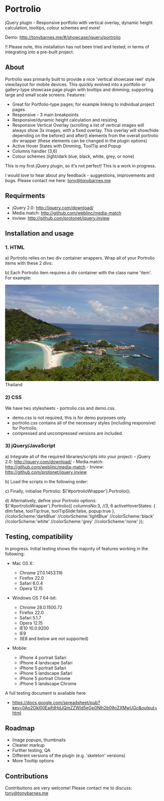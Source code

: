 # Portrolio
jQuery plugin - Responsive portfolio with vertical overlay, dynamic height calculation, tooltips, colour schemes and more!

Demo: http://tonybarnes.me/#/showcase/jquery/portrolio

!! Please note, this installation has not been tried and tested; in terms of integrating into a pre-built project.


## About

Portrolio was primarily built to provide a nice 'vertical showcase reel' style view/layout for mobile devices. This quickly evolved into a portfolio or gallery-type showcase page plugin with tooltips and dimming; supporting large and small scale screens. Features:

- Great for Portfolio-type pages; for example linking to individual project pages.
- Responsive - 3 main breakpoints
- Responsive/dynamic height calculation and resizing
- Responsive Vertical Overlay (scrolling a list of vertical images will always show 3x images, with a fixed overlay. This overlay will show/hide depending on the before() and after() elements from the overall portrolio div wrapper (these elements can be changed in the plugin options)
- Active Hover States with Dimming, ToolTip and Popup
- Columns handler (3,6)
- Colour schemes (light/dark blue, black, white, grey, or none)

This is my first jQuery plugin, so it's not perfect! This is a work in progress. 

I would love to hear about any feedback - suggestions, improvements and bugs. Please contact me here: tony@tonybarnes.me


## Requirments
- jQuery 2.0: http://jquery.com/download/
- Media.match: http://github.com/weblinc/media-match
- Inview: http://github.com/protonet/jquery.inview


## Installation and usage

### 1. HTML

a) Portrolio relies on two div container wrappers. Wrap all of your Portrolio items with these 2 divs:
<div class="portrolio" id="portrolioWrapper">
	<div class="portrolioInnerWrapper"> 

b) Each Portrolio item requires a div container with the class name 'item'. For example:
<div class="item">
	<img src="img/portrolio/main/001.jpg" alt="Thailand" />
	<span class="title">Thailand</span>
</div>


### 2) CSS

We have two stylesheets - portrolio.css and demo.css.

- demo.css is not required, this is for demo purposes only.
- portrolio.css contains all of the necessary styles (including responsive) for Portrolio.
- compressed and uncompressed versions are included.
  

### 3) jQuery/JavaScript 

a) Integrate all of the required libraries/scripts into your project:
	- jQuery 2.0: http://jquery.com/download/
	- Media.match: http://github.com/weblinc/media-match
	- Inview: http://github.com/protonet/jquery.inview


b) Load the scripts in the following order:
	<script type="text/javascript" src="js/jquery-2.0.3.min.js"></script>
	<script type="text/javascript" src="js/jquery.inview.min.js"></script>
	<script type="text/javascript" src="js/media.match.min.js"></script>
	<script type="text/javascript" src="js/portrolio.1.1.2.min.js"></script>


c) Finally, initialise Portrolio:
$('#portrolioWrapper').Portrolio();


d) Alternatively, define your Portrolio options:
$('#portrolioWrapper').Portrolio({
	columnsNo:3, //3, 6
	activeHoverStates: {
		dim:false,
		toolTip:true,
		toolTipSlide:false,
		popup:true
	},
	//colorScheme:'darkBlue'
	//colorScheme:'lightBlue'
	//colorScheme:'black'
	//colorScheme:'white'
	//colorScheme:'grey'
	//colorScheme:'none'
});
      
      
## Testing, compatibility

In progress. Initial testing shows the majority of features working in the following:

- Mac OS X:
  - Chrome 27.0.1453.116
  - Firefox 22.0
  - Safari 6.0.4
  - Opera 12.15

- Windows OS 7 64-bit:
  - Chrome 28.0.1500.72
  - Firefox 22.0
  - Safari 5.1.7
  - Opera 12.15
  - IE10 10.0.9200
  - IE9
  - (IE8 and below are not supported)

- Mobile:
  - iPhone 4 portrait Safari
  - iPhone 4 landscape Safari
  - iPhone 5 portrait Safari
  - iPhone 5 landscape Safari
  - iPhone 5 portrait Chrome
  - iPhone 5 landscape Chrome

A full testing document is avaliable here:
- https://docs.google.com/spreadsheet/pub?key=0Ao2Okl00EaifdHdJQmZZWld5eGp0Nlh2b09oZXMwUGc&output=html


## Roadmap

- Image popups, thumbnails
- Cleaner markup
- Further testing, QA
- Different versions of the plugin (e.g. 'skeleton' versions)
- More Tooltip options

      
## Contributions

Contributions are very welcome! Please contact me to discuss: tony@tonybarnes.me

